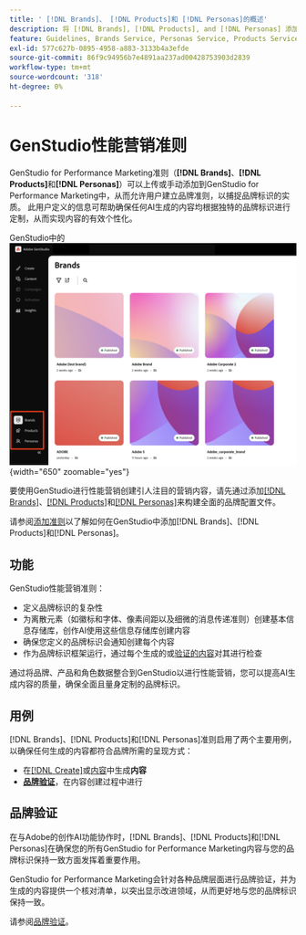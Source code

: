 ```yaml
---
title: ' [!DNL Brands]、 [!DNL Products]和 [!DNL Personas]的概述'
description: 将 [!DNL Brands], [!DNL Products], and [!DNL Personas] 添加到GenStudio以进行性能营销，以创建全面的品牌配置文件，该配置文件包含品牌的所有呈现方式。
feature: Guidelines, Brands Service, Personas Service, Products Service
exl-id: 577c627b-0895-4958-a883-3133b4a3efde
source-git-commit: 86f9c94956b7e4891aa237ad00428753903d2839
workflow-type: tm+mt
source-wordcount: '318'
ht-degree: 0%

---
```


# GenStudio性能营销准则

GenStudio for Performance Marketing准则（**[!DNL Brands]**、**[!DNL Products]**&#x200B;和&#x200B;**[!DNL Personas]**）可以上传或手动添加到GenStudio for Performance Marketing中，从而允许用户建立品牌准则，以捕捉品牌标识的实质。 此用户定义的信息可帮助确保任何AI生成的内容均根据独特的品牌标识进行定制，从而实现内容的有效个性化。

GenStudio中的![性能营销准则](/help/assets/guidelines.png){width="650" zoomable="yes"}

要使用GenStudio进行性能营销创建引人注目的营销内容，请先通过添加[[!DNL Brands]](/help/user-guide/guidelines/brands.md)、[[!DNL Products]](/help/user-guide/guidelines/products.md)和[[!DNL Personas]](/help/user-guide/guidelines/personas.md)来构建全面的品牌配置文件。

请参阅[添加准则](/help/user-guide/guidelines/add-guidelines.md)以了解如何在GenStudio中添加[!DNL Brands]、[!DNL Products]和[!DNL Personas]。

## 功能

GenStudio性能营销准则：

* 定义品牌标识的复杂性
* 为离散元素（如徽标和字体、像素间距以及细微的消息传递准则）创建基本信息存储库，创作AI使用这些信息存储库创建内容
* 确保您定义的品牌标识会通知创建每个内容
* 作为品牌标识框架运行，通过每个生成的或[验证的内容](#brand-validation)对其进行检查

通过将品牌、产品和角色数据整合到GenStudio以进行性能营销，您可以提高AI生成内容的质量，确保全面且量身定制的品牌标识。

## 用例

[!DNL Brands]、[!DNL Products]和[!DNL Personas]准则启用了两个主要用例，以确保任何生成的内容都符合品牌所需的呈现方式：

* 在[[!DNL Create]](/help/user-guide/create/overview.md)或[内容](/help/user-guide/content/overview.md)中生成&#x200B;**内容**
* [**品牌验证**](#brand-validation)，在内容创建过程中进行

## 品牌验证

在与Adobe的创作AI功能协作时，[!DNL Brands]、[!DNL Products]和[!DNL Personas]在确保您的所有GenStudio for Performance Marketing内容与您的品牌标识保持一致方面发挥着重要作用。

GenStudio for Performance Marketing会针对各种品牌层面进行品牌验证，并为生成的内容提供一个核对清单，以突出显示改进领域，从而更好地与您的品牌标识保持一致。

请参阅[品牌验证](/help/user-guide/guidelines/brand-validation.md)。
